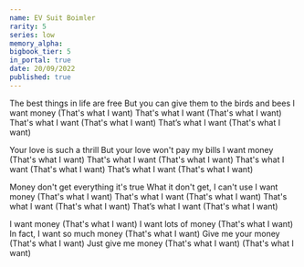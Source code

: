 ```yaml
---
name: EV Suit Boimler
rarity: 5
series: low
memory_alpha:
bigbook_tier: 5
in_portal: true
date: 20/09/2022
published: true
---
```


The best things in life are free
But you can give them to the birds and bees
I want money
(That's what I want)
That's what I want
(That's what I want)
That's what I want
(That's what I want)
That’s what I want
(That's what I want)

Your love is such a thrill
But your love won't pay my bills
I want money
(That's what I want)
That's what I want
(That's what I want)
That's what I want
(That's what I want)
That’s what I want
(That's what I want)

Money don't get everything it's true
What it don't get, I can't use
I want money
(That's what I want)
That's what I want
(That's what I want)
That's what I want
(That's what I want)
That’s what I want
(That's what I want)

I want money
(That's what I want)
I want lots of money
(That's what I want)
In fact, I want so much money
(That's what I want)
Give me your money
(That's what I want)
Just give me money
(That's what I want)
(That's what I want)
